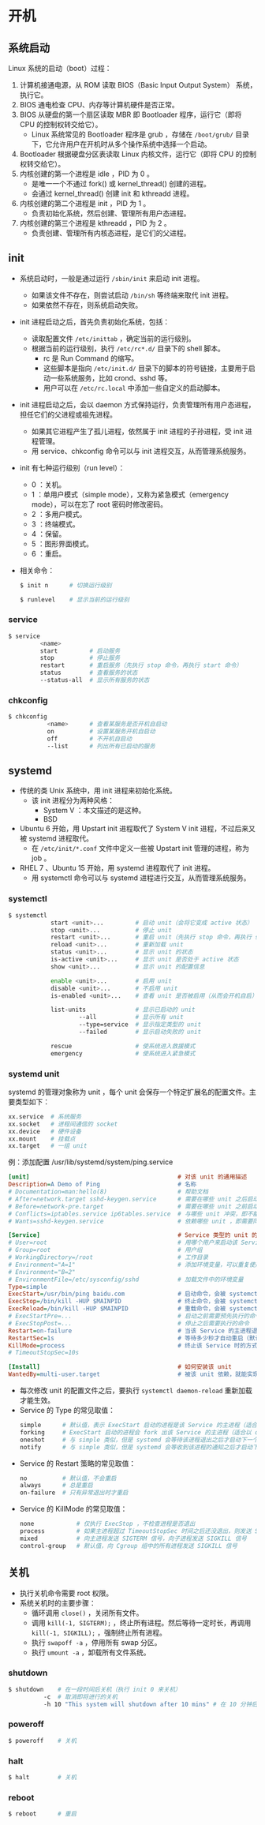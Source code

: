 # 开机

## 系统启动

Linux 系统的启动（boot）过程：
1. 计算机接通电源，从 ROM 读取 BIOS（Basic Input Output System） 系统，执行它。
2. BIOS 通电检查 CPU、内存等计算机硬件是否正常。
3. BIOS 从硬盘的第一个扇区读取 MBR 即 Bootloader 程序，运行它（即将 CPU 的控制权转交给它）。
    - Linux 系统常见的 Bootloader 程序是 grub ，存储在 `/boot/grub/` 目录下，它允许用户在开机时从多个操作系统中选择一个启动。
4. Bootloader 根据硬盘分区表读取 Linux 内核文件，运行它（即将 CPU 的控制权转交给它）。
5. 内核创建的第一个进程是 idle ，PID 为 0 。
    - 是唯一一个不通过 fork() 或 kernel_thread() 创建的进程。
    - 会通过 kernel_thread() 创建 init 和 kthreadd 进程。
6. 内核创建的第二个进程是 init ，PID 为 1 。
    - 负责初始化系统，然后创建、管理所有用户态进程。
7. 内核创建的第三个进程是 kthreadd ，PID 为 2 。
    - 负责创建、管理所有内核态进程，是它们的父进程。

## init

- 系统启动时，一般是通过运行 `/sbin/init` 来启动 init 进程。
  - 如果该文件不存在，则尝试启动 `/bin/sh` 等终端来取代 init 进程。
  - 如果依然不存在，则系统启动失败。

- init 进程启动之后，首先负责初始化系统，包括：
  - 读取配置文件 `/etc/inittab` ，确定当前的运行级别。
  - 根据当前的运行级别，执行 `/etc/rc*.d/` 目录下的 shell 脚本。
    - rc 是 Run Command 的缩写。
    - 这些脚本是指向 `/etc/init.d/` 目录下的脚本的符号链接，主要用于启动一些系统服务，比如 crond、sshd 等。
    - 用户可以在 `/etc/rc.local` 中添加一些自定义的启动脚本。

- init 进程启动之后，会以 daemon 方式保持运行，负责管理所有用户态进程，担任它们的父进程或祖先进程。
  - 如果其它进程产生了孤儿进程，依然属于 init 进程的子孙进程，受 init 进程管理。
  - 用 service、chkconfig 命令可以与 init 进程交互，从而管理系统服务。

- init 有七种运行级别（run level）：
  - 0 ：关机。
  - 1 ：单用户模式（simple mode），又称为紧急模式（emergency mode），可以在忘了 root 密码时修改密码。
  - 2 ：多用户模式。
  - 3 ：终端模式。
  - 4 ：保留。
  - 5 ：图形界面模式。
  - 6 ：重启。

- 相关命令：
  ```sh
  $ init n      # 切换运行级别
  ```
  ```sh
  $ runlevel    # 显示当前的运行级别
  ```

### service

```sh
$ service
         <name>
         start         # 启动服务
         stop          # 停止服务
         restart       # 重启服务（先执行 stop 命令，再执行 start 命令）
         status        # 查看服务的状态
         --status-all  # 显示所有服务的状态
```

### chkconfig

```sh
$ chkconfig
           <name>      # 查看某服务是否开机自启动
           on          # 设置某服务开机自启动
           off         # 不开机自启动
           --list      # 列出所有已启动的服务
```

## systemd

- 传统的类 Unix 系统中，用 init 进程来初始化系统。
  - 该 init 进程分为两种风格：
    - System V ：本文描述的是这种。
    - BSD
- Ubuntu 6 开始，用 Upstart init 进程取代了 System V init 进程，不过后来又被 systemd 进程取代。
  - 在 `/etc/init/*.conf` 文件中定义一些被 Upstart init 管理的进程，称为 job 。
- RHEL 7 、Ubuntu 15 开始，用 systemd 进程取代了 init 进程。
  - 用 systemctl 命令可以与 systemd 进程进行交互，从而管理系统服务。

### systemctl

```sh
$ systemctl
            start <unit>...         # 启动 unit（会将它变成 active 状态）
            stop <unit>...          # 停止 unit
            restart <unit>...       # 重启 unit（先执行 stop 命令，再执行 start 命令）
            reload <unit>...        # 重新加载 unit
            status <unit>...        # 显示 unit 的状态
            is-active <unit>...     # 显示 unit 是否处于 active 状态
            show <unit>...          # 显示 unit 的配置信息

            enable <unit>...        # 启用 unit
            disable <unit>...       # 不启用 unit
            is-enabled <unit>...    # 查看 unit 是否被启用（从而会开机自启）

            list-units              # 显示已启动的 unit
                    --all           # 显示所有 unit
                    --type=service  # 显示指定类型的 unit
                    --failed        # 显示启动失败的 unit

            rescue                  # 使系统进入救援模式
            emergency               # 使系统进入紧急模式
```

### systemd unit

systemd 的管理对象称为 unit ，每个 unit 会保存一个特定扩展名的配置文件。主要类型如下：
```sh
xx.service  # 系统服务
xx.socket   # 进程间通信的 socket 
xx.device   # 硬件设备
xx.mount    # 挂载点
xx.target   # 一组 unit 
```

例：添加配置 /usr/lib/systemd/system/ping.service
```ini
[unit]                                          # 对该 unit 的通用描述
Description=A Demo of Ping                      # 名称
# Documentation=man:hello(8)                    # 帮助文档
# After=network.target sshd-keygen.service      # 需要在哪些 unit 之后启动
# Before=network-pre.target                     # 需要在哪些 unit 之前启动
# Conflicts=iptables.service ip6tables.service  # 与哪些 unit 冲突，即不能同时运行
# Wants=sshd-keygen.service                     # 依赖哪些 unit ，即需要同时运行

[Service]                                       # Service 类型的 unit 的专用配置
# User=root                                     # 用哪个用户来启动该 Service
# Group=root                                    # 用户组
# WorkingDirectory=/root                        # 工作目录
# Environment="A=1"                             # 添加环境变量，可以重复使用该参数
# Environment="B=2"
# EnvironmentFile=/etc/sysconfig/sshd           # 加载文件中的环境变量
Type=simple
ExecStart=/usr/bin/ping baidu.com               # 启动命令，会被 systemctl start 调用
ExecStop=/bin/kill -HUP $MAINPID                # 终止命令，会被 systemctl stop 调用（这里调用了 $MAINPID 变量以获取主进程的 PID ）
ExecReload=/bin/kill -HUP $MAINPID              # 重载命令，会被 systemctl reload 调用
# ExecStartPre=...                              # 启动之前需要预先执行的命令
# ExecStopPost=...                              # 停止之后需要执行的命令
Restart=on-failure                              # 当该 Service 的主进程退出时的重启策略
RestartSec=1s                                   # 等待多少秒才自动重启（默认是 100 ms）
KillMode=process                                # 终止该 Service 时的方式
# TimeoutStopSec=10s

[Install]                                       # 如何安装该 unit
WantedBy=multi-user.target                      # 被该 unit 依赖，就能实现开机自启
```
- 每次修改 unit 的配置文件之后，要执行 `systemctl daemon-reload` 重新加载才能生效。
- Service 的 Type 的常见取值：
  ```sh
  simple      # 默认值，表示 ExecStart 启动的进程是该 Service 的主进程（适合在前台运行的进程）
  forking     # ExecStart 启动的进程会 fork 出该 Service 的主进程（适合以 daemon 方式运行的进程）
  oneshot     # 与 simple 类似，但是 systemd 会等待该进程退出之后才启动下一个 unit
  notify      # 与 simple 类似，但是 systemd 会等收到该进程的通知之后才启动下一个 unit
  ```
- Service 的 Restart 策略的常见取值：
  ```sh
  no          # 默认值，不会重启
  always      # 总是重启
  on-failure  # 只有异常退出时才重启
  ```
- Service 的 KillMode 的常见取值：
  ```sh
  none            # 仅执行 ExecStop ，不检查进程是否退出
  process         # 如果主进程超过 TimeoutStopSec 时间之后还没退出，则发送 SIGTERM 信号，但是不管子进程
  mixed           # 向主进程发送 SIGTERM 信号，向子进程发送 SIGKILL 信号
  control-group   # 默认值，向 Cgroup 组中的所有进程发送 SIGKILL 信号
  ```

## 关机

- 执行关机命令需要 root 权限。
- 系统关机时的主要步骤：
  - 循环调用 `close()` ，关闭所有文件。
  - 调用 `kill(-1, SIGTERM);` ，终止所有进程。然后等待一定时长，再调用 `kill(-1, SIGKILL);` ，强制终止所有进程。
  - 执行 `swapoff -a` ，停用所有 swap 分区。
  - 执行 `umount -a` ，卸载所有文件系统。

### shutdown

```sh
$ shutdown    # 在一段时间后关机（执行 init 0 来关机）
          -c  # 取消即将进行的关机
          -h 10 "This system will shutdown after 10 mins" # 在 10 分钟后关机，并将该消息广播给所有用户
```

### poweroff

```sh
$ poweroff    # 关机
```

### halt

```sh
$ halt        # 关机
```

### reboot

```sh
$ reboot      # 重启
```
